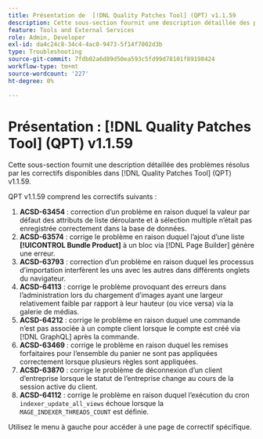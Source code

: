 ```yaml
---
title: Présentation de  [!DNL Quality Patches Tool] (QPT) v1.1.59
description: Cette sous-section fournit une description détaillée des problèmes résolus par les correctifs disponibles dans  [!DNL Quality Patches Tool] (QPT) v1.1.59.
feature: Tools and External Services
role: Admin, Developer
exl-id: da4c24c8-34c4-4ac0-9473-5f14f7002d3b
type: Troubleshooting
source-git-commit: 7fdb02a6d89d50ea593c5fd99d78101f89198424
workflow-type: tm+mt
source-wordcount: '227'
ht-degree: 0%

---
```


# Présentation : [!DNL Quality Patches Tool] (QPT) v1.1.59

Cette sous-section fournit une description détaillée des problèmes résolus par les correctifs disponibles dans [!DNL Quality Patches Tool] (QPT) v1.1.59.

QPT v1.1.59 comprend les correctifs suivants :

1. **ACSD-63454** : correction d’un problème en raison duquel la valeur par défaut des attributs de liste déroulante et à sélection multiple n’était pas enregistrée correctement dans la base de données.
1. **ACSD-63574** : corrige le problème en raison duquel l’ajout d’une liste **[!UICONTROL Bundle Product]** à un bloc via [!DNL Page Builder] génère une erreur.
1. **ACSD-63793** : correction d’un problème en raison duquel les processus d’importation interfèrent les uns avec les autres dans différents onglets du navigateur.
1. **ACSD-64113** : corrige le problème provoquant des erreurs dans l’administration lors du chargement d’images ayant une largeur relativement faible par rapport à leur hauteur (ou vice versa) via la galerie de médias.
1. **ACSD-64212** : corrige le problème en raison duquel une commande n’est pas associée à un compte client lorsque le compte est créé via [!DNL GraphQL] après la commande.
1. **ACSD-63469** : corrige le problème en raison duquel les remises forfaitaires pour l’ensemble du panier ne sont pas appliquées correctement lorsque plusieurs règles sont appliquées.
1. **ACSD-63870** : corrige le problème de déconnexion d’un client d’entreprise lorsque le statut de l’entreprise change au cours de la session active du client.
1. **ACSD-64112** : corrige le problème en raison duquel l’exécution du cron `indexer_update_all_views` échoue lorsque la `MAGE_INDEXER_THREADS_COUNT` est définie.

Utilisez le menu à gauche pour accéder à une page de correctif spécifique.
